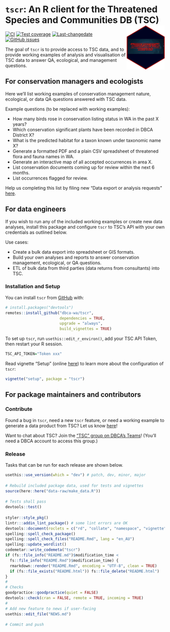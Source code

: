 
<!-- README.md is generated from README.Rmd. Please edit that file -->

# `tscr`: An R client for the Threatened Species and Communities DB (TSC) <img src="man/figures/tscr_logo.png" align="right" alt="tscr logo" width="120" />

<!-- badges: start -->

[![CI](https://github.com/dbca-wa/tscr/workflows/tic/badge.svg)](https://github.com/dbca-wa/tscr/actions)
[![Test
coverage](https://codecov.io/gh/dbca-wa/tscr/branch/master/graph/badge.svg)](https://codecov.io/gh/dbca-wa/tscr?branch=master)
[![Last-changedate](https://img.shields.io/github/last-commit/dbca-wa/tscr.svg)](https://github.com/dbca-wa/tscr/commits/master)
[![GitHub
issues](https://img.shields.io/github/issues/dbca-wa/tscr.svg?style=popout)](https://github.com/dbca-wa/tscr/issues)
<!-- badges: end -->

The goal of `tscr` is to provide access to TSC data, and to provide
working examples of analysis and visualisation of TSC data to answer QA,
ecological, and management questions.

## For conservation managers and ecologists

Here we’ll list working examples of conservation management nature,
ecological, or data QA questions answered with TSC data.

Example questions (to be replaced with working examples):

  - How many birds rose in conservation listing status in WA in the past
    X years?
  - Which conservation significant plants have been recorded in DBCA
    District X?
  - What is the predicted habitat for a taxon known under taxonomic name
    X?
  - Generate a formatted PDF and a plain CSV spreadsheet of threatened
    flora and fauna names in WA.
  - Generate an interactive map of all accepted occurrences in area X.
  - List conservation documents coming up for review within the next 6
    months.
  - List occurrences flagged for review.

Help us completing this list by filing new “Data export or analysis
requests” [here](https://github.com/dbca-wa/tscr/issues/new/choose).

## For data engineers

If you wish to run any of the included working examples or create new
data analyses, install this package and configure `tscr` to TSC’s API
with your own credentials as outlined below.

Use cases:

  - Create a bulk data export into spreadsheet or GIS formats.
  - Build your own analyses and reports to answer conservation
    management, ecological, or QA questions.
  - ETL of bulk data from third parties (data returns from consultants)
    into TSC.

### Installation and Setup

You can install `tscr` from [GitHub](https://github.com/dbca-wa/tscr/)
with:

``` r
# install.packages("devtools")
remotes::install_github("dbca-wa/tscr", 
                        dependencies = TRUE, 
                        upgrade = "always",
                        build_vignettes = TRUE)
```

To set up `tscr`, run `usethis::edit_r_environ()`, add your TSC API
Token, then restart your R session.

``` r
TSC_API_TOKEN="Token xxx"
```

Read vignette “Setup” (online
[here](https://dbca-wa.github.io/tscr/articles/setup.html)) to learn
more about the configuration of `tscr`:

``` r
vignette("setup", package = "tscr")
```

## For package maintainers and contributors

### Contribute

Found a bug in `tscr`, need a new `tscr` feature, or need a working
example to generate a data product from TSC? Let us know
[here](https://github.com/dbca-wa/tscr/issues/new/choose)\!

Want to chat about TSC? Join the [“TSC” group on DBCA’s
Teams](https://teams.microsoft.com/_#/conversations/General?threadId=19:20412eea61c949e59460ece939a128cd@thread.tacv2&ctx=channel)\!
(You’ll need a DBCA account to access this group.)

### Release

Tasks that can be run for each release are shown below.

``` r
usethis::use_version(which = "dev") # patch, dev, minor, major

# Rebuild included package data, used for tests and vignettes
source(here::here("data-raw/make_data.R"))

# Tests shall pass
devtools::test()

styler::style_pkg()
lintr:::addin_lint_package() # some lint errors are OK
devtools::document(roclets = c("rd", "collate", "namespace", "vignette"))
spelling::spell_check_package()
spelling::spell_check_files("README.Rmd", lang = "en_AU")
spelling::update_wordlist()
codemetar::write_codemeta("tscr")
if (fs::file_info("README.md")$modification_time <
  fs::file_info("README.Rmd")$modification_time) {
  rmarkdown::render("README.Rmd", encoding = "UTF-8", clean = TRUE)
  if (fs::file_exists("README.html")) fs::file_delete("README.html")
}
#
# Checks
goodpractice::goodpractice(quiet = FALSE)
devtools::check(cran = FALSE, remote = TRUE, incoming = TRUE)
#
# Add new feature to news if user-facing
usethis::edit_file("NEWS.md")

# Commit and push
```
